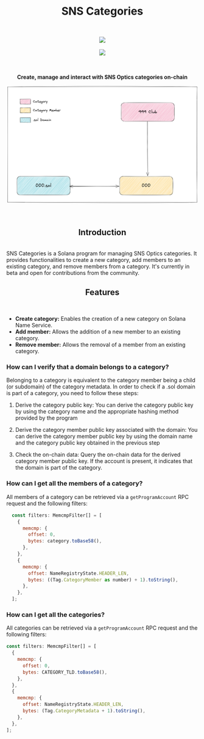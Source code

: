<h1 align="center">SNS Categories</h1>
<br />
<p align="center">
<img width="250" src="https://i.imgur.com/nn7LMNV.png"/>
</p>
<p align="center">
<a href="https://twitter.com/bonfida">
<img src="https://img.shields.io/twitter/url?label=Bonfida&style=social&url=https%3A%2F%2Ftwitter.com%2Fbonfida">
</a>
</p>
<br />

<p align="center">
<strong>
Create, manage and interact with SNS Optics categories on-chain
</strong>
</p>

![diagram](./assets/diagram.png)

<br />
<h2 align="center">Introduction</h2>
<br />
SNS Categories is a Solana program for managing SNS Optics categories. It provides functionalities to create a new category, add members to an existing category, and remove members from a category. It's currently in beta and open for contributions from the community.

<br />
<h2 align="center">Features</h2>
<br />

- **Create category:** Enables the creation of a new category on Solana Name Service.
- **Add member:** Allows the addition of a new member to an existing category.
- **Remove member:** Allows the removal of a member from an existing category.

### How can I verify that a domain belongs to a category?

Belonging to a category is equivalent to the category member being a child (or subdomain) of the category metadata. In order to check if a .sol domain is part of a category, you need to follow these steps:

1. Derive the category public key: You can derive the category public key by using the category name and the appropriate hashing method provided by the program

2. Derive the category member public key associated with the domain: You can derive the category member public key by using the domain name and the category public key obtained in the previous step

3. Check the on-chain data: Query the on-chain data for the derived category member public key. If the account is present, it indicates that the domain is part of the category.

### How can I get all the members of a category?

All members of a category can be retrieved via a `getProgramAccount` RPC request and the following filters:

```js
  const filters: MemcmpFilter[] = [
    {
      memcmp: {
        offset: 0,
        bytes: category.toBase58(),
      },
    },
    {
      memcmp: {
        offset: NameRegistryState.HEADER_LEN,
        bytes: ((Tag.CategoryMember as number) + 1).toString(),
      },
    },
  ];
```

### How can I get all the categories?

All categories can be retrieved via a `getProgramAccount` RPC request and the following filters:

```js
const filters: MemcmpFilter[] = [
  {
    memcmp: {
      offset: 0,
      bytes: CATEGORY_TLD.toBase58(),
    },
  },
  {
    memcmp: {
      offset: NameRegistryState.HEADER_LEN,
      bytes: (Tag.CategoryMetadata + 1).toString(),
    },
  },
];
```
